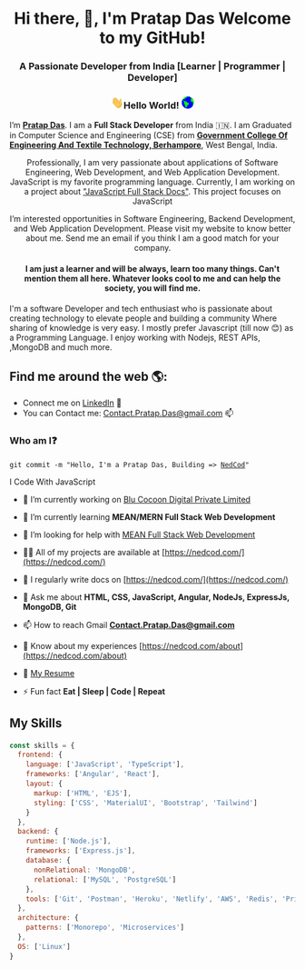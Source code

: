 <h1 align="center">Hi there, 👋, I'm Pratap Das Welcome to my GitHub!</h1>
<h3 align="center">A Passionate Developer from India [Learner | Programmer | Developer] </h3>

### <p align = "center"> <img src="https://github.com/DevDasPratap/DevDasPratap/blob/main/Hi.gif" width="22px" height="22px">Hello World!&nbsp;<img src="https://github.com/DevDasPratap/DevDasPratap/blob/main/Earth.gif" width="22px" height="22px"></p>

<!-- <p align = "center"><img src="https://github.com/DevDasPratap/DevDasPratap/blob/main/hello.gif" max-width="200px" max-height="150px"/></p> -->

I’m <b>[Pratap Das](https://nedcod.com/about)</b>. I am a <b>Full Stack Developer</b> from India :india:. I am Graduated in Computer Science and Engineering (CSE) from <b>[Government College Of Engineering And Textile Technology, Berhampore](http://gcettb.ac.in/)</b>, West Bengal, India.

<p align="center">Professionally, I am very passionate about applications of Software Engineering, Web Development, and Web Application Development. JavaScript is my favorite programming language. Currently, I am working on a project about <a href = "https://nedcod.com/">"JavaScript Full Stack Docs"</a>. This project focuses on JavaScript</p>

<p align="center">I’m interested opportunities in Software Engineering, Backend Development, and Web Application Development. Please visit my website to know better about me. Send me an email if you think I am a good match for your company. <br>
  
<h4 align="center">I am just a learner and will be always, learn too many things. Can't mention them all here. Whatever looks cool to me and can help the society, you will find me.</h4>
</p>



I'm a software Developer and tech enthusiast who is passionate about creating technology to elevate people 
and building a community Where sharing of knowledge is very easy. I mostly prefer Javascript (till now 😊) as a Programming Language. 
I enjoy working with Nodejs, REST APIs, ,MongoDB and much more.

## Find me around the web 🌎:
- Connect me on <a href="https://www.linkedin.com/in/DevDasPratap/">LinkedIn</a> 💼
- You can Contact me: Contact.Pratap.Das@gmail.com 📫


### Who am I:question: 
<code>git commit -m "Hello, I'm a Pratap Das, Building => [NedCod](https://nedcod.com/)"</code>

I Code With JavaScript

- 🔭 I’m currently working on [Blu Cocoon Digital Private Limited](#)

- 🌱 I’m currently learning **MEAN/MERN Full Stack Web Development**

- 🤝 I’m looking for help with [MEAN Full Stack Web Development](#)

- 👨‍💻 All of my projects are available at [https://nedcod.com/](https://nedcod.com/)

- 📝 I regularly write docs on [https://nedcod.com/](https://nedcod.com/)

- 💬 Ask me about **HTML, CSS, JavaScript, Angular, NodeJs, ExpressJs, MongoDB, Git**

- 📫 How to reach Gmail **Contact.Pratap.Das@gmail.com**

- 📄 Know about my experiences [https://nedcod.com/about](https://nedcod.com/about)
- 📝 <a href="https://devdaspratap.github.io/resume/" target="_blank">My Resume</a>

- ⚡ Fun fact **Eat | Sleep | Code | Repeat**

## My Skills
```js
const skills = {
  frontend: {
    language: ['JavaScript', 'TypeScript'],
    frameworks: ['Angular', 'React'],
    layout: {
      markup: ['HTML', 'EJS'],
      styling: ['CSS', 'MaterialUI', 'Bootstrap', 'Tailwind']
    }
  },
  backend: {
    runtime: ['Node.js'],
    frameworks: ['Express.js'],
    database: {
      nonRelational: 'MongoDB',
      relational: ['MySQL', 'PostgreSQL']
    },
    tools: ['Git', 'Postman', 'Heroku', 'Netlify', 'AWS', 'Redis', 'Prisma']
  },
  architecture: {
    patterns: ['Monorepo', 'Microservices']
  },
  OS: ['Linux']
}
```

<!-- <h3 align="left">Connect with me:</h3>

### Where did I work earlier:question::NedCod.com:
<code>* [NedCod.com](https://nedcod.com) [Content Writer & Development]</code>    
<code>* [NedCod.com](NedCod.com) [Web Developer]</code>         

### What am I learning:question::point_down:	
<code>var topics = ["JavaScript", "Data Structures and Algorithms", "AWS", "DevOps"];</code>

### How to connect with me:question::email:
:star: <code>[Mail](mailto:contact.pratap.das@gmail.com)</code>    
:star: <code>[Twitter](https://twitter.com/DevDasPratap)</code>  
:star: <code>[LinkedIn](https://www.linkedin.com/in/DevDasPratap/)</code>  
